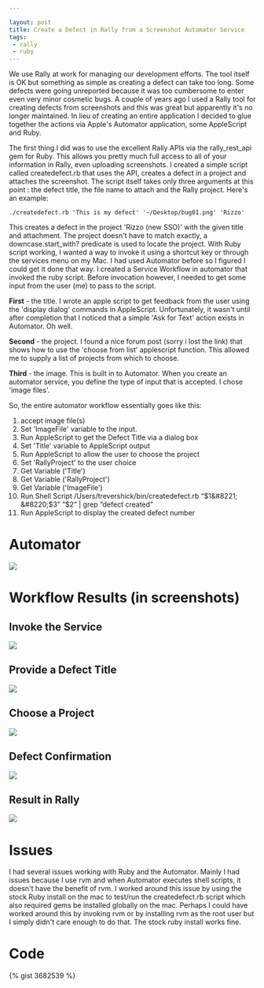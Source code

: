 ```yaml
---

layout: post 
title: Create a Defect in Rally from a Screenshot Automator Service 
tags: 
 - rally 
 - ruby 
---
```

We use Rally at work for managing our development efforts. The tool itself is
OK but something as simple as creating a defect can take too long. Some defects
were going unreported because it was too cumbersome to enter even very minor
cosmetic bugs. A couple of years ago I used a Rally tool for creating defects
from screenshots and this was great but apparently it's no longer
maintained. In lieu of creating an entire application I decided to glue
together the actions via Apple's Automator application, some AppleScript
and Ruby.

The first thing I did was to use the excellent Rally APIs via the
rally_rest_api gem for Ruby. This allows you pretty much full access to all of
your information in Rally, even uploading screenshots. I created a simple
script called createdefect.rb that uses the API, creates a defect in a project
and attaches the screenshot. The script itself takes only three arguments at
this point : the defect title, the file name to attach and the Rally project.
Here's an example:

	./createdefect.rb 'This is my defect' '~/Desktop/bug01.png' 'Rizzo'
	
This creates a defect in the project 'Rizzo (new SSO)' with the given
title and attachment. The project doesn't have to match exactly, a
downcase.start_with? predicate is used to locate the project.
With Ruby script working, I wanted a way to invoke it using a shortcut key or
through the services menu on my Mac. I had used Automator before so I figured I
could get it done that way. I created a Service Workflow in automator that
invoked the ruby script. Before invocation however, I needed to get some input
from the user (me) to pass to the script.

**First** - the title. I wrote an apple script to get feedback from the user using
the 'display dialog' commands in AppleScript. Unfortunately, it
wasn't until after completion that I noticed that a simple 'Ask for
Text' action exists in Automator. Oh well.

**Second** - the project. I found a nice forum post (sorry i lost the link) that
shows how to use the 'choose from list' applescript function. This
allowed me to supply a list of projects from which to choose.

**Third** - the image. This is built in to Automator. When you create an automator
service, you define the type of input that is accepted. I chose 'image files'.

So, the entire automator workflow essentially goes like this:

1. accept image file(s)
2. Set 'ImageFile' variable to the input.
3. Run AppleScript to get the Defect Title via a dialog box
4. Set 'Title' variable to AppleScript output
5. Run AppleScript to allow the user to choose the project
6. Set 'RallyProject' to the user choice
7. Get Variable ('Title')
8. Get Variable ('RallyProject')
9. Get Variable ('ImageFile')
10. Run Shell Script 
	/Users/trevershick/bin/createdefect.rb &#8220;$1&#8221; &#8220;$3&#8221; &#8220;$2&#8221; | grep &#8220;defect created&#8221;
11. Run AppleScript to display the created defect number



# Automator

![](/images/tumblr_ma2dre2iY71qbb5om.png)



# Workflow Results (in screenshots)

## Invoke the Service
![](/images/tumblr_ma2dgl1bnG1qbb5om.png)

## Provide a Defect Title
![](/images/tumblr_ma2dgvwVHd1qbb5om.png)

## Choose a Project
![](/images/tumblr_ma2dg50kBL1qbb5om.png)

## Defect Confirmation
![](/images/tumblr_ma2dqov2Ub1qbb5om.png)

## Result in Rally
![](/images/tumblr_ma2dfwrrrX1qbb5om.png)





# Issues

I had several issues working with Ruby and the Automator. Mainly I had issues
because I use rvm and when Automator executes shell scripts, it doesn't
have the benefit of rvm. I worked around this issue by using the stock Ruby
install on the mac to test/run the createdefect.rb script which also required
gems be installed globally on the mac. Perhaps I could have worked around this
by invoking rvm or by installing rvm as the root user but I simply didn't
care enough to do that. The stock ruby install works fine.


# Code
{% gist 3682539 %}
